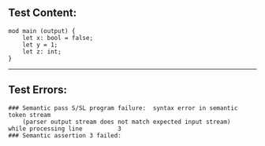 
Test Content: 
-------------------------
```
mod main (output) { 
    let x: bool = false;
    let y = 1;
    let z: int;
}
```
------------------------

Test Errors:
-------------------------
```
### Semantic pass S/SL program failure:  syntax error in semantic token stream
    (parser output stream does not match expected input stream)
while processing line          3
### Semantic assertion 3 failed: 
```
